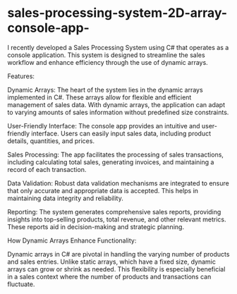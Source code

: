 # sales-processing-system-2D-array-console-app-
I recently developed a Sales Processing System using C# that operates as a console application. This system is designed to streamline the sales workflow and enhance efficiency through the use of dynamic arrays.

Features:

Dynamic Arrays: The heart of the system lies in the dynamic arrays implemented in C#. These arrays allow for flexible and efficient management of sales data. With dynamic arrays, the application can adapt to varying amounts of sales information without predefined size constraints.

User-Friendly Interface: The console app provides an intuitive and user-friendly interface. Users can easily input sales data, including product details, quantities, and prices.

Sales Processing: The app facilitates the processing of sales transactions, including calculating total sales, generating invoices, and maintaining a record of each transaction.

Data Validation: Robust data validation mechanisms are integrated to ensure that only accurate and appropriate data is accepted. This helps in maintaining data integrity and reliability.

Reporting: The system generates comprehensive sales reports, providing insights into top-selling products, total revenue, and other relevant metrics. These reports aid in decision-making and strategic planning.

How Dynamic Arrays Enhance Functionality:

Dynamic arrays in C# are pivotal in handling the varying number of products and sales entries. Unlike static arrays, which have a fixed size, dynamic arrays can grow or shrink as needed. This flexibility is especially beneficial in a sales context where the number of products and transactions can fluctuate.
